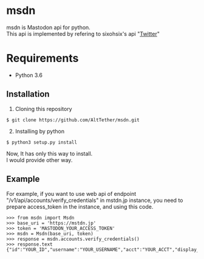 # msdn
msdn is Mastodon api for python.  
This api is implemented by refering to sixohsix's api "[Twitter](https://github.com/sixohsix/twitter)"  

# Requirements
- Python 3.6

## Installation
1. Cloning this repository
``` {.sourceCode .bash}
$ git clone https://github.com/AltTether/msdn.git
```  

2. Installing by python
``` {.sourceCode .bash}
$ python3 setup.py install
```  

Now, It has only this way to install.  
I would provide other way.  

## Example
For example, if you want to use web api of endpoint "/v1/api/accounts/verify_credentials" in mstdn.jp instance,
you need to prepare access_token in the instance, and using this code.

``` {.sourceCode .python}
>>> from msdn import Msdn
>>> base_uri = 'https://mstdn.jp'
>>> token = 'MASTODON_YOUR_ACCESS_TOKEN'
>>> msdn = Msdn(base_uri, token)
>>> response = msdn.accounts.verify_credentials()
>>> response.text
{"id":"YOUR_ID","username":"YOUR_USERNAME","acct":"YOUR_ACCT","display_name":"YOUR_DISPLAY_NAME",...}
```
